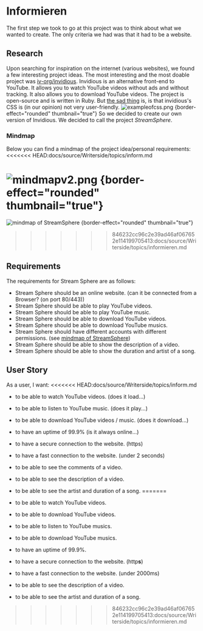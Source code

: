 <show-structure depth="4"/>

# Informieren

The first step we took to go at this project was to think about what we wanted to create. The only criteria we had was
that it had to be a website.


## Research

Upon searching for inspiration on the internet (various websites), we found a few interesting project ideas. The most
interesting and the most doable project was [iv-org/invidious](https://github.com/iv-org/invidious). Invidious is an
alternative front-end to YouTube. It allows you to watch YouTube videos without ads and without tracking. It also allows
you to download YouTube videos. The project is open-source and is written in Ruby.
But [the sad thing](https://docs.invidious.io/instances/#list-of-public-invidious-instances-sorted-from-oldest-to-newest)
is, is that invidious's CSS is (in our opinion) not very user-friendly.
![exampleofcss.png](exampleofcss.png) {border-effect="rounded" thumbnail="true"}
So we decided to create our own version of Invidious. We decided to call the project _StreamSphere_.

### Mindmap
Below you can find a mindmap of the project idea/personal requirements:
<<<<<<< HEAD:docs/source/Writerside/topics/inform.md

![mindmapv2.png](mindmapv2.png) {border-effect="rounded" thumbnail="true"}
=======
![mindmap of StreamSphere](mindmap.png) {border-effect="rounded" thumbnail="true"}
>>>>>>> 846232cc96c2e39ad46af067652e114199705413:docs/source/Writerside/topics/informieren.md

## Requirements
The requirements for Stream Sphere are as follows:

- Stream Sphere should be an online website. (can it be connected from a Browser? (on port 80/443))
- Stream Sphere should be able to play YouTube videos.
- Stream Sphere should be able to play YouTube music.
- Stream Sphere should be able to download YouTube videos.
- Stream Sphere should be able to download YouTube musics.
- Stream Sphere should have different accounts with different permissions. (see [mindmap of StreamSphere](#mindmap))
- Stream Sphere should be able to show the description of a video.
- Stream Sphere should be able to show the duration and artist of a song.

## User Story
As a user, I want:
<<<<<<< HEAD:docs/source/Writerside/topics/inform.md
- to be able to watch YouTube videos. (does it load...)
- to be able to listen to YouTube music. (does it play...)
- to be able to download YouTube videos / music. (does it download...)
- to have an uptime of 99.9% (is it always online...)
- to have a secure connection to the website. (https)
- to have a fast connection to the website. (under 2 seconds)
- to be able to see the comments of a video.
- to be able to see the description of a video.
- to be able to see the artist and duration of a song.
=======

- to be able to watch YouTube videos.
- to be able to download YouTube videos.
- to be able to listen to YouTube musics.
- to be able to download YouTube musics.
- to have an uptime of 99.9%.
- to have a secure connection to the website. (http**s**)
- to have a fast connection to the website. (under 2000ms)
- to be able to see the description of a video.
- to be able to see the artist and duration of a song.
>>>>>>> 846232cc96c2e39ad46af067652e114199705413:docs/source/Writerside/topics/informieren.md
